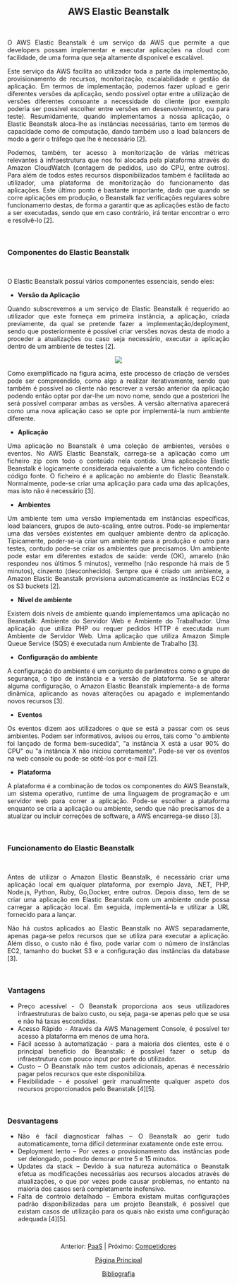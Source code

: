 <h2 align="center"> AWS Elastic Beanstalk </h2>
<br>

<div align="justify">
<p>O AWS Elastic Beanstalk é um serviço da AWS que permite a que developers possam implementar e executar aplicações na cloud com facilidade, de uma forma que seja altamente disponível e escalável.</p>  

<p>Este serviço da AWS facilita ao utilizador toda a parte da implementação, provisionamento de recursos, monitorização, escalabilidade e gestão da aplicação. Em termos de implementação, podemos fazer upload e gerir diferentes versões da aplicação, sendo possível optar entre a utilização de versões diferentes consoante a necessidade do cliente (por exemplo poderia ser possível escolher entre versões em desenvolvimento, ou para teste). Resumidamente, quando implementamos a nossa aplicação, o Elastic Beanstalk aloca-lhe as instâncias necessárias, tanto em termos de capacidade como de computação, dando também uso a load balancers de modo a gerir o tráfego que lhe é necessário [2].</p>  
  
<p>Podemos, também, ter acesso à monitorização de várias métricas relevantes à infraestrutura que nos foi alocada pela plataforma através do Amazon CloudWatch (contagem de pedidos, uso do CPU, entre outros). Para além de todos estes recursos disponibilizados também é facilitada ao utilizador, uma plataforma de monitorização do funcionamento das aplicações. Este último ponto é bastante importante, dado que quando se corre aplicações em produção, o Beanstalk faz verificações regulares sobre funcionamento destas, de forma a garantir que as aplicações estão de facto a ser executadas, sendo que em caso contrário, irá tentar encontrar o erro e resolvê-lo [2].</p>  

<br>
<h3> Componentes do Elastic Beanstalk </h3>
<br>

O Elastic Beanstalk possuí vários componentes essenciais, sendo eles: 
<ul>
  <b><li>Versão da Aplicação</li></b>
</ul>

<p>Quando subscrevemos a um serviço de Elastic Beanstalk é requerido ao utilizador que este forneça em primeira instância, a aplicação, criada previamente, da qual se pretende fazer a implementação/deployment, sendo que posteriormente é possível criar versões novas desta de modo a proceder a atualizações ou caso seja necessário, executar a aplicação dentro de um ambiente de testes [2].</p> 

  <div align="center">
  <img src="https://user-images.githubusercontent.com/91042645/160619001-c3fac283-f147-4355-bbbb-bcf70e0df27a.PNG">
  </div>
  
<p>Como exemplificado na figura acima, este processo de criação de versões pode ser compreendido, como algo a realizar iterativamente, sendo que também é possível ao cliente não rescrever a versão anterior da aplicação podendo então optar por dar-lhe um novo nome, sendo que a posteriori lhe será possível comparar ambas as versões. A versão alternativa aparecerá como uma nova aplicação caso se opte por implementá-la num ambiente diferente.</p>  

<ul>
<b><li>Aplicação</li></b>
</ul>
 
<p>Uma aplicação no Beanstalk é uma coleção de ambientes, versões e eventos. No AWS Elastic Beanstalk, carrega-se a aplicação como um ficheiro zip com todo o conteúdo nela contido. Uma aplicação Elastic Beanstalk é logicamente considerada equivalente a um ficheiro contendo o código fonte. O ficheiro é a aplicação no ambiente do Elastic Beanstalk. Normalmente, pode-se criar uma aplicação para cada uma das aplicações, mas isto não é necessário [3].</p> 

<ul>
<b><li>Ambientes</li></b>
</ul>

<p>Um ambiente tem uma versão implementada em instâncias específicas, load balancers, grupos de auto-scaling, entre outros. Pode-se implementar uma das versões existentes em qualquer ambiente dentro da aplicação. Tipicamente, poder-se-ia criar um ambiente para a produção e outro para testes, contudo pode-se criar os ambientes que precisamos. Um ambiente pode estar em diferentes estados de saúde: verde (OK), amarelo (não respondeu nos últimos 5 minutos), vermelho (não responde há mais de 5 minutos), cinzento (desconhecido). Sempre que é criado um ambiente, a Amazon Elastic Beanstalk provisiona automaticamente as instâncias EC2 e os S3 buckets [2].</p> 

<ul>
<b><li>Nível de ambiente</li></b>
</ul>

<p>Existem dois níveis de ambiente quando implementamos uma aplicação no Beanstalk: Ambiente do Servidor Web e Ambiente do Trabalhador. Uma aplicação que utiliza PHP ou requer pedidos HTTP é executada num Ambiente de Servidor Web. Uma aplicação que utiliza Amazon Simple Queue Service (SQS) é executada num Ambiente de Trabalho [3].</p> 

<ul>
 <b><li>Configuração do ambiente</li></b>
</ul>

<p>A configuração do ambiente é um conjunto de parâmetros como o grupo de segurança, o tipo de instância e a versão de plataforma. Se se alterar alguma configuração, o Amazon Elastic Beanstalk implementa-a de forma dinâmica, aplicando as novas alterações ou apagado e implementando novos recursos [3].</p> 

<ul>
<b><li>Eventos</li></b>
</ul>

<p>Os eventos dizem aos utilizadores o que se está a passar com os seus ambientes. Podem ser informativos, avisos ou erros, tais como "o ambiente foi lançado de forma bem-sucedida", "a instância X está a usar 90% do CPU" ou "a instância X não iniciou corretamente". Pode-se ver os eventos na web console ou pode-se obtê-los por e-mail [2].</p> 

<ul>
<b><li>Plataforma</li></b>
</ul>

<p>A plataforma é a combinação de todos os componentes do AWS Beanstalk, um sistema operativo, runtime de uma linguagem de programação e um servidor web para correr a aplicação. Pode-se escolher a plataforma enquanto se cria a aplicação ou ambiente, sendo que não precisamos de a atualizar ou incluir correções de software, a AWS encarrega-se disso [3].</p> 
<br>
<h3> Funcionamento do Elastic Beanstalk </h3>
<br>
  
Antes de utilizar o Amazon Elastic Beanstalk, é necessário criar uma aplicação local em qualquer plataforma, por exemplo Java, .NET, PHP, Node.js, Python, Ruby, Go,Docker, entre outros. Depois disso, tem de se criar uma aplicação em Elastic Beanstalk com um ambiente onde possa carregar a aplicação local. Em seguida, implementá-la e utilizar a URL fornecido para a lançar. 

Não há custos aplicados ao Elastic Beanstalk no AWS separadamente, apenas paga-se pelos recursos que se utiliza para executar a aplicação. Além disso, o custo não é fixo, pode variar com o número de instâncias EC2, tamanho do bucket S3 e a configuração das instâncias da database [3].  
  
<br>
<h3>Vantagens </h3>
  
<ul>
  <li>Preço acessível - O Beanstalk proporciona aos seus utilizadores infraestruturas de baixo custo, ou seja, paga-se apenas pelo que se usa e não há taxas escondidas.</li>
  <li>Acesso Rápido - Através da AWS Management Console, é possível ter acesso à plataforma em menos de uma hora. </li>
  <li>Fácil acesso à automatização - para a maioria dos clientes, este é o principal benefício do Beanstalk: é possível fazer o setup da infraestrutura com pouco input por parte do utilizador. 
</li>
  <li>Custo – O Beanstalk não tem custos adicionais, apenas é necessário pagar pelos recursos que este disponibiliza. </li>
  <li>Flexibilidade - é possível gerir manualmente qualquer aspeto dos recursos proporcionados pelo Beanstalk [4][5]. </li>
</ul>
<br>
<h3>Desvantagens </h3>
  
<ul>
  <li>Não é fácil diagnosticar falhas – O Beanstalk ao gerir tudo automaticamente, torna difícil determinar exatamente onde este errou. </li>
  <li>Deployment lento – Por vezes o provisionamento das instâncias pode ser delongado, podendo demorar entre 5 e 15 minutos.</li>
  <li>Updates da stack – Devido à sua natureza automática o Beanstalk efetua as modificações necessárias aos recursos alocados através de atualizações, o que por vezes pode causar problemas, no entanto na maioria dos casos será completamente inofensivo. </li>
  <li>Falta de controlo detalhado – Embora existam muitas configurações padrão disponibilizadas para um projeto Beanstalk, é possível que existam casos de utilização para os quais não exista uma configuração adequada [4][5]. </li>
</ul>
  
</div>

<br>
<div align="center">
<p>Anterior: <a href="https://github.com/MrBen777/Trabalho_PaaS_Grupo_4/blob/main/Componentes/PaaS.md">PaaS<a> | Próximo: <a href="https://github.com/MrBen777/Trabalho_PaaS_Grupo_4/blob/main/Componentes/Competidores.md">Competidores</a></p>
<p><a href="https://github.com/MrBen777/Trabalho_PaaS_Grupo_4/blob/main/README.md">Página Principal</a></p>
<p><a href="https://github.com/MrBen777/Trabalho_PaaS_Grupo_4/blob/main/Componentes/Bibliografia.md">Bibliografia<a></p>
</div>
